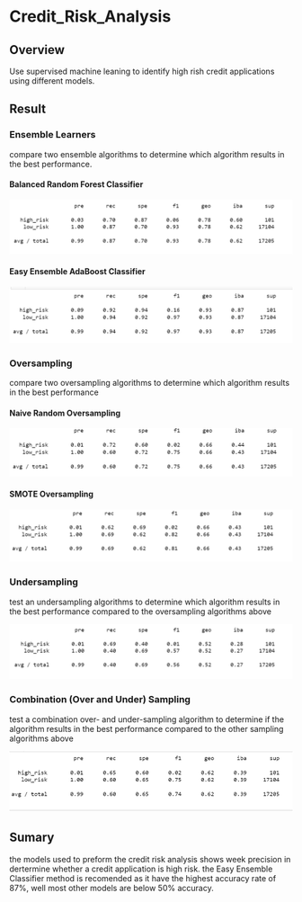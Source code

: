 # Credit_Risk_Analysis

## Overview
Use supervised machine leaning to identify high rish credit applications using different models.

## Result

### Ensemble Learners
compare two ensemble algorithms to determine which algorithm results in the best performance. 

#### Balanced Random Forest Classifier

![en_bal_random_frst.png](images/en_bal_random_frst.png)  

#### Easy Ensemble AdaBoost Classifier

![easy_ensemble.png](images/easy_ensemble.png)  

### Oversampling
compare two oversampling algorithms to determine which algorithm results in the best performance

#### Naive Random Oversampling

![re_naive_random_ovsamp.png](images/re_naive_random_ovsamp.png)  

#### SMOTE Oversampling

![re_SMOTE_oversamp.png](images/re_SMOTE_oversamp.png) 

### Undersampling 
test an undersampling algorithms to determine which algorithm results in the best performance compared to the oversampling algorithms above

![re_undersampling.png](images/re_undersampling.png) 

### Combination (Over and Under) Sampling 
test a combination over- and under-sampling algorithm to determine if the algorithm results in the best performance compared to the other sampling algorithms above

![res_comb_samp.png](images/res_comb_samp.png)


## Sumary

the models used to preform the credit risk analysis shows week precision in dertermine whether a credit application is high risk. the Easy Ensemble Classifier method is recomended as it have the highest accuracy rate of 87%, well most other models are below 50% accuracy.